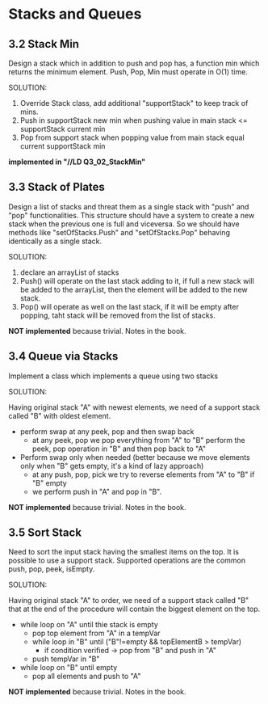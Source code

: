 # Stacks and Queues

## 3.2 Stack Min
Design a stack which in addition to push and pop has, a function min which returns the minimum element. Push, Pop, Min must operate in O(1) time.

SOLUTION:
1) Override Stack class, add additional "supportStack" to keep track of mins.
2) Push in supportStack new min when pushing value in main stack <= supportStack current min
3) Pop from support stack when popping value from main stack equal current supportStack min

**implemented in "//LD Q3_02_StackMin"**

## 3.3 Stack of Plates 
Design a list of stacks and threat them as a single stack with "push" and "pop" functionalities. This structure should have a system to create a new stack when the previous one is full and viceversa. So we should have methods like "setOfStacks.Push" and "setOfStacks.Pop" behaving identically as a single stack.

SOLUTION:
1) declare an arrayList of stacks
2) Push() will operate on the last stack adding to it, if full a new stack will be added to the arrayList, then the element will be added to the new stack.
3) Pop() will operate as well on the last stack, if it will be empty after popping, taht stack will be removed from the list of stacks.

**NOT implemented** because trivial. Notes in the book.

## 3.4 Queue via Stacks
Implement a class which implements a queue using two stacks

SOLUTION:

Having original stack "A" with newest elements, we need of a support stack called "B" with oldest element.
  - perform swap at any peek, pop and then swap back
    - at any peek, pop we pop everything from "A" to "B" perform the peek, pop operation in  "B" and then pop back to "A" 
  - Perform swap only when needed (better because we move elements only when "B" gets empty, it's a kind of lazy approach)
    - at any push, pop, pick we try to reverse elements from "A" to "B" if "B" empty
    - we perform push in "A" and pop in "B".

**NOT implemented** because trivial. Notes in the book.

## 3.5 Sort Stack
Need to sort the input stack having the smallest items on the top. It is possible to use a support stack. Supported operations are the common push, pop, peek, isEmpty.

SOLUTION:

Having original stack "A" to order, we need of a support stack called "B" that at the end of the procedure will contain the biggest element on the top.
  - while loop on "A" until thie stack is empty
    - pop top element from "A" in a tempVar
	- while loop in "B" until ("B"!=empty && topElementB > tempVar) 
	  - if condition verified -> pop from "B" and push in "A"
	- push tempVar in "B"
  - while loop on "B" until empty
    - pop all elements and push to "A"

**NOT implemented** because trivial. Notes in the book.